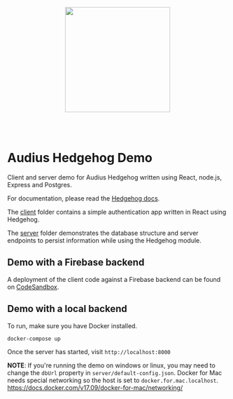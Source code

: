 <p align="center">
  <img src="https://user-images.githubusercontent.com/2731362/58195666-5cba9a00-7c7d-11e9-8409-5aa34b780ea2.png" width="240" />
</p>

<br />
<br />

# Audius Hedgehog Demo
Client and server demo for Audius Hedgehog written using React, node.js, Express and Postgres.

For documentation, please read the [Hedgehog docs](https://audius-project.github.io/hedgehog-docs).

The [client](/client) folder contains a simple authentication app written in React using Hedgehog.

The [server](/server) folder demonstrates the database structure and server endpoints to persist information while using the Hedgehog module.

## Demo with a Firebase backend

A deployment of the client code against a Firebase backend can be found on [CodeSandbox](https://codesandbox.io/embed/pp9zzv2n00).

## Demo with a local backend

To run, make sure you have Docker installed.

```
docker-compose up
```

Once the server has started, visit `http://localhost:8000`

**NOTE**: If you're running the demo on windows or linux, you may need to change the `dbUrl` property in `server/default-config.json`. Docker for Mac needs special networking so the host is set to `docker.for.mac.localhost`. https://docs.docker.com/v17.09/docker-for-mac/networking/
